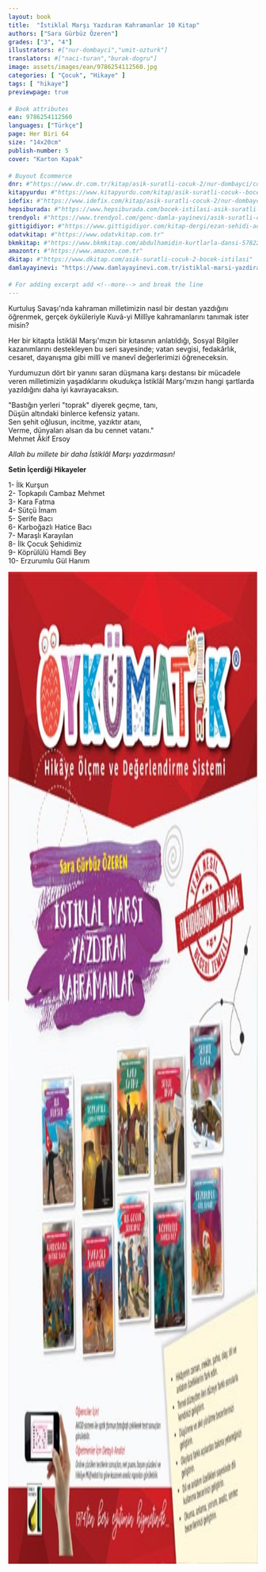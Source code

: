 ```yaml
---
layout: book
title:  "İstiklal Marşı Yazdıran Kahramanlar 10 Kitap"
authors: ["Sara Gürbüz Özeren"]
grades: ["3", "4"]
illustrators: #["nur-dombayci","umit-ozturk"]
translators: #["naci-turan","burak-dogru"]
image: assets/images/ean/9786254112560.jpg
categories: [ "Çocuk", "Hikaye" ]
tags: [ "hikaye"]
previewpage: true

# Book attributes
ean: 9786254112560
languages: ["Türkçe"]
page: Her Biri 64
size: "14x20cm"
publish-number: 5
cover: "Karton Kapak"

# Buyout Ecommerce
dnr: #"https://www.dr.com.tr/kitap/asik-suratli-cocuk-2/nur-dombayci/cocuk-ve-genclik/genclik-10-yas/roman-oyku/urunno=0001812298001"
kitapyurdu: #"https://www.kitapyurdu.com/kitap/asik-suratli-cocuk--bocek-istilasi/502836.html&filter_name=As%C4%B1k+Suratl%C4%B1+%C3%87ocuk"
idefix: #"https://www.idefix.com/kitap/asik-suratli-cocuk-2/nur-dombayci/cocuk-ve-genclik/genclik-10-yas/roman-oyku/urunno=0001812298001"
hepsiburada: #"https://www.hepsiburada.com/bocek-istilasi-asik-suratli-cocuk-ve-onu-etkilemeyen-siradisi-olaylar-2-p-HBV00000OAK7R"
trendyol: #"https://www.trendyol.com/genc-damla-yayinevi/asik-suratli-cocuk-2-p-31619556"
gittigidiyor: #"https://www.gittigidiyor.com/kitap-dergi/ezan-sehidi-adnan-menderes_pdp_732728793"
odatvkitap: #"https://www.odatvkitap.com.tr"
bkmkitap: #"https://www.bkmkitap.com/abdulhamidin-kurtlarla-dansi-578226"
amazontr: #"https://www.amazon.com.tr"
dkitap: #"https://www.dkitap.com/asik-suratli-cocuk-2-bocek-istilasi"
damlayayinevi: "https://www.damlayayinevi.com.tr/istiklal-marsi-yazdiran-kahramanlar-10-kitap"

# For adding excerpt add <!--more--> and break the line
---
```

Kurtuluş Savaşı'nda kahraman milletimizin nasıl bir destan yazdığını öğrenmek, gerçek öyküleriyle Kuvâ-yi Millîye kahramanlarını tanımak ister misin?

Her bir kitapta İstiklâl Marşı'mızın bir kıtasının anlatıldığı, Sosyal Bilgiler kazanımlarını destekleyen bu seri sayesinde; vatan sevgisi, fedakârlık, cesaret, dayanışma gibi millî ve manevî değerlerimizi öğreneceksin.

Yurdumuzun dört bir yanını saran düşmana karşı destansı bir mücadele veren milletimizin yaşadıklarını okudukça İstiklâl Marşı'mızın hangi şartlarda yazıldığını daha iyi kavrayacaksın.

"Bastığın yerleri "toprak" diyerek geçme, tanı,<br>
Düşün altındaki binlerce kefensiz yatanı.<br>
Sen şehit oğlusun, incitme, yazıktır atanı,<br>
Verme, dünyaları alsan da bu cennet vatanı."<br>
Mehmet Âkif Ersoy

*Allah bu millete bir daha İstiklâl Marşı yazdırmasın!*

**Setin İçerdiği Hikayeler**

1- İlk Kurşun <br>
2- Topkapılı Cambaz Mehmet<br>
3- Kara Fatma<br>
4- Sütçü İmam<br>
5- Şerife Bacı<br>
6- Karboğazlı Hatice Bacı<br>
7- Maraşlı Karayılan<br>
8- İlk Çocuk Şehidimiz<br>
9- Köprülülü Hamdi Bey<br>
10- Erzurumlu Gül Hanım

<img style="height: 50vh" src="/assets/images/ean/8697911219137.jpg" alt="">
<!--more--> 

